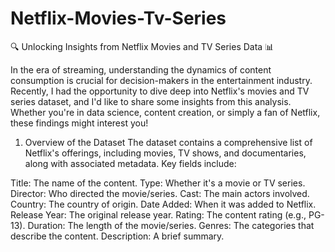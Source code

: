 # Netflix-Movies-Tv-Series
🔍 Unlocking Insights from Netflix Movies and TV Series Data 📊

In the era of streaming, understanding the dynamics of content consumption is crucial for decision-makers in the entertainment industry. Recently, I had the opportunity to dive deep into Netflix's movies and TV series dataset, and I'd like to share some insights from this analysis. Whether you're in data science, content creation, or simply a fan of Netflix, these findings might interest you!

1. Overview of the Dataset
The dataset contains a comprehensive list of Netflix's offerings, including movies, TV shows, and documentaries, along with associated metadata. Key fields include:

Title: The name of the content.
Type: Whether it's a movie or TV series.
Director: Who directed the movie/series.
Cast: The main actors involved.
Country: The country of origin.
Date Added: When it was added to Netflix.
Release Year: The original release year.
Rating: The content rating (e.g., PG-13).
Duration: The length of the movie/series.
Genres: The categories that describe the content.
Description: A brief summary.
